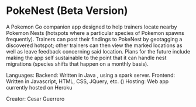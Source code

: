 # PokeNest (Beta Version)

A Pokemon Go companion app designed to help trainers locate nearby Pokemon Nests (hotspots where a particular species of Pokemon spawns frequently). Trainers can post their findings to PokeNest by geotagging a discovered hotspot; other trainers can then view the marked locations as well as leave feedback concerning said location. Plans for the future include making the app self sustainable to the point that it can handle nest migrations (species shifts that happen on a monthly basis).

Languages:
  Backend: Written in Java , using a spark server.
  Frontend: Written in Javascript, HTML, CSS, JQuery, etc. ()
  Hosting: Web app currently hosted on Heroku

Creator:
  Cesar Guerrero
